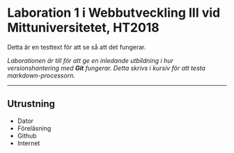 # Laboration 1 i Webbutveckling III vid Mittuniversitetet, HT2018   

Detta är en testtext för att se så att det fungerar.  

_Laborationen är till för att ge en inledande utbildning i hur versionshantering med **Git** fungerar. Detta skrivs i kursiv för att testa markdown-processorn._  

---

## Utrustning  

 * Dator
 * Föreläsning
 * Github
 * Internet